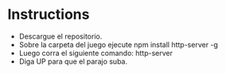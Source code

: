 # Instructions

- Descargue el repositorio.
- Sobre la carpeta del juego ejecute npm install http-server -g
- Luego corra el siguiente comando: http-server
- Diga UP para que el parajo suba.